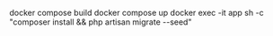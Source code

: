 docker compose build
docker compose up
docker exec -it app sh -c "composer install && php artisan migrate --seed"
